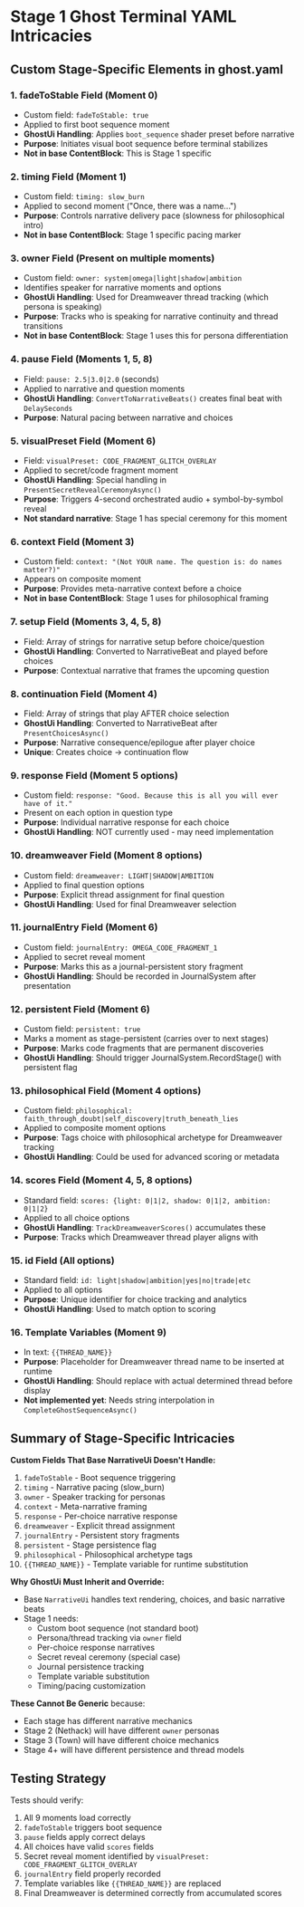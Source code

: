 # Stage 1 Ghost Terminal YAML Intricacies

## Custom Stage-Specific Elements in ghost.yaml

### 1. **fadeToStable Field** (Moment 0)
- Custom field: `fadeToStable: true`
- Applied to first boot sequence moment
- **GhostUi Handling**: Applies `boot_sequence` shader preset before narrative
- **Purpose**: Initiates visual boot sequence before terminal stabilizes
- **Not in base ContentBlock**: This is Stage 1 specific

### 2. **timing Field** (Moment 1)
- Custom field: `timing: slow_burn`
- Applied to second moment ("Once, there was a name...")
- **Purpose**: Controls narrative delivery pace (slowness for philosophical intro)
- **Not in base ContentBlock**: Stage 1 specific pacing marker

### 3. **owner Field** (Present on multiple moments)
- Custom field: `owner: system|omega|light|shadow|ambition`
- Identifies speaker for narrative moments and options
- **GhostUi Handling**: Used for Dreamweaver thread tracking (which persona is speaking)
- **Purpose**: Tracks who is speaking for narrative continuity and thread transitions
- **Not in base ContentBlock**: Stage 1 uses this for persona differentiation

### 4. **pause Field** (Moments 1, 5, 8)
- Field: `pause: 2.5|3.0|2.0` (seconds)
- Applied to narrative and question moments
- **GhostUi Handling**: `ConvertToNarrativeBeats()` creates final beat with `DelaySeconds`
- **Purpose**: Natural pacing between narrative and choices

### 5. **visualPreset Field** (Moment 6)
- Field: `visualPreset: CODE_FRAGMENT_GLITCH_OVERLAY`
- Applied to secret/code fragment moment
- **GhostUi Handling**: Special handling in `PresentSecretRevealCeremonyAsync()`
- **Purpose**: Triggers 4-second orchestrated audio + symbol-by-symbol reveal
- **Not standard narrative**: Stage 1 has special ceremony for this moment

### 6. **context Field** (Moment 3)
- Custom field: `context: "(Not YOUR name. The question is: do names matter?)"`
- Appears on composite moment
- **Purpose**: Provides meta-narrative context before a choice
- **Not in base ContentBlock**: Stage 1 uses for philosophical framing

### 7. **setup Field** (Moments 3, 4, 5, 8)
- Field: Array of strings for narrative setup before choice/question
- **GhostUi Handling**: Converted to NarrativeBeat and played before choices
- **Purpose**: Contextual narrative that frames the upcoming question

### 8. **continuation Field** (Moment 4)
- Field: Array of strings that play AFTER choice selection
- **GhostUi Handling**: Converted to NarrativeBeat after `PresentChoicesAsync()`
- **Purpose**: Narrative consequence/epilogue after player choice
- **Unique**: Creates choice -> continuation flow

### 9. **response Field** (Moment 5 options)
- Custom field: `response: "Good. Because this is all you will ever have of it."`
- Present on each option in question type
- **Purpose**: Individual narrative response for each choice
- **GhostUi Handling**: NOT currently used - may need implementation

### 10. **dreamweaver Field** (Moment 8 options)
- Custom field: `dreamweaver: LIGHT|SHADOW|AMBITION`
- Applied to final question options
- **Purpose**: Explicit thread assignment for final question
- **GhostUi Handling**: Used for final Dreamweaver selection

### 11. **journalEntry Field** (Moment 6)
- Custom field: `journalEntry: OMEGA_CODE_FRAGMENT_1`
- Applied to secret reveal moment
- **Purpose**: Marks this as a journal-persistent story fragment
- **GhostUi Handling**: Should be recorded in JournalSystem after presentation

### 12. **persistent Field** (Moment 6)
- Custom field: `persistent: true`
- Marks a moment as stage-persistent (carries over to next stages)
- **Purpose**: Marks code fragments that are permanent discoveries
- **GhostUi Handling**: Should trigger JournalSystem.RecordStage() with persistent flag

### 13. **philosophical Field** (Moment 4 options)
- Custom field: `philosophical: faith_through_doubt|self_discovery|truth_beneath_lies`
- Applied to composite moment options
- **Purpose**: Tags choice with philosophical archetype for Dreamweaver tracking
- **GhostUi Handling**: Could be used for advanced scoring or metadata

### 14. **scores Field** (Moment 4, 5, 8 options)
- Standard field: `scores: {light: 0|1|2, shadow: 0|1|2, ambition: 0|1|2}`
- Applied to all choice options
- **GhostUi Handling**: `TrackDreamweaverScores()` accumulates these
- **Purpose**: Tracks which Dreamweaver thread player aligns with

### 15. **id Field** (All options)
- Standard field: `id: light|shadow|ambition|yes|no|trade|etc`
- Applied to all options
- **Purpose**: Unique identifier for choice tracking and analytics
- **GhostUi Handling**: Used to match option to scoring

### 16. **Template Variables** (Moment 9)
- In text: `{{THREAD_NAME}}`
- **Purpose**: Placeholder for Dreamweaver thread name to be inserted at runtime
- **GhostUi Handling**: Should replace with actual determined thread before display
- **Not implemented yet**: Needs string interpolation in `CompleteGhostSequenceAsync()`

## Summary of Stage-Specific Intricacies

**Custom Fields That Base NarrativeUi Doesn't Handle:**
1. `fadeToStable` - Boot sequence triggering
2. `timing` - Narrative pacing (slow_burn)
3. `owner` - Speaker tracking for personas
4. `context` - Meta-narrative framing
5. `response` - Per-choice narrative response
6. `dreamweaver` - Explicit thread assignment
7. `journalEntry` - Persistent story fragments
8. `persistent` - Stage persistence flag
9. `philosophical` - Philosophical archetype tags
10. `{{THREAD_NAME}}` - Template variable for runtime substitution

**Why GhostUi Must Inherit and Override:**
- Base `NarrativeUi` handles text rendering, choices, and basic narrative beats
- Stage 1 needs:
  - Custom boot sequence (not standard boot)
  - Persona/thread tracking via `owner` field
  - Per-choice response narratives
  - Secret reveal ceremony (special case)
  - Journal persistence tracking
  - Template variable substitution
  - Timing/pacing customization

**These Cannot Be Generic** because:
- Each stage has different narrative mechanics
- Stage 2 (Nethack) will have different `owner` personas
- Stage 3 (Town) will have different choice mechanics
- Stage 4+ will have different persistence and thread models

## Testing Strategy

Tests should verify:
1. All 9 moments load correctly
2. `fadeToStable` triggers boot sequence
3. `pause` fields apply correct delays
4. All choices have valid `scores` fields
5. Secret reveal moment identified by `visualPreset: CODE_FRAGMENT_GLITCH_OVERLAY`
6. `journalEntry` field properly recorded
7. Template variables like `{{THREAD_NAME}}` are replaced
8. Final Dreamweaver is determined correctly from accumulated scores
